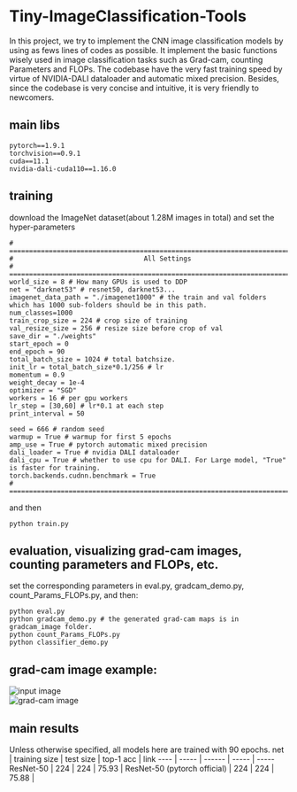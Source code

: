 # Tiny-ImageClassification-Tools

In this project, we try to implement the CNN image classification models by using as fews lines of codes as possible. It implement the basic functions wisely used in image classification tasks such as Grad-cam, counting Parameters and FLOPs.
The codebase have the very fast training speed by virtue of NVIDIA-DALI dataloader and automatic mixed precision.
Besides, since the codebase is very concise and intuitive, it is very friendly to newcomers.

## main libs
```
pytorch==1.9.1
torchvision==0.9.1
cuda==11.1
nvidia-dali-cuda110==1.16.0
```

## training
download the ImageNet dataset(about 1.28M images in total) and set the hyper-parameters
```
# ================================================================================
#                                 All Settings
# ================================================================================
world_size = 8 # How many GPUs is used to DDP
net = "darknet53" # resnet50, darknet53...
imagenet_data_path = "./imagenet1000" # the train and val folders which has 1000 sub-folders should be in this path.
num_classes=1000
train_crop_size = 224 # crop size of training
val_resize_size = 256 # resize size before crop of val
save_dir = "./weights"
start_epoch = 0
end_epoch = 90
total_batch_size = 1024 # total batchsize.
init_lr = total_batch_size*0.1/256 # lr
momentum = 0.9
weight_decay = 1e-4
optimizer = "SGD"
workers = 16 # per gpu workers
lr_step = [30,60] # lr*0.1 at each step
print_interval = 50

seed = 666 # random seed
warmup = True # warmup for first 5 epochs 
amp_use = True # pytorch automatic mixed precision
dali_loader = True # nvidia DALI dataloader
dali_cpu = True # whether to use cpu for DALI. For Large model, "True" is faster for training.
torch.backends.cudnn.benchmark = True
# ================================================================================
```
and then
```
python train.py
```

## evaluation, visualizing grad-cam images, counting parameters and FLOPs, etc.
set the corresponding parameters in eval.py, gradcam_demo.py, count_Params_FLOPs.py, and then:
```
python eval.py
python gradcam_demo.py # the generated grad-cam maps is in gradcam_image folder.
python count_Params_FLOPs.py
python classifier_demo.py
```

## grad-cam image example:
![input image](https://github.com/yanlongbinluck/Tiny-ImageClassification-Tools/tree/main/input_image/n01682714/ILSVRC2012_val_00011551.JPEG)  
![grad-cam image](https://github.com/yanlongbinluck/Tiny-ImageClassification-Tools/tree/main/gradcam_image/n01682714/ILSVRC2012_val_00011551.JPEG)

## main results
Unless otherwise specified, all models here are trained with 90 epochs.
net  | training size  | test size | top-1 acc | link
 ---- | ----- | ------  | ----- | -----
ResNet-50  | 224 | 224 | 75.93 |
ResNet-50 (pytorch official)  | 224 | 224 | 75.88 |